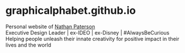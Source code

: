 # graphicalphabet.github.io
Personal website of <a href="https://www.linkedin.com/in/graphicalphabet/" target="_blank">Nathan Paterson</a><br>
Executive Design Leader | ex-IDEO | ex-Disney | #AlwaysBeCurious<br>
Helping people unleash their innate creativity for positive impact in their lives and the world
